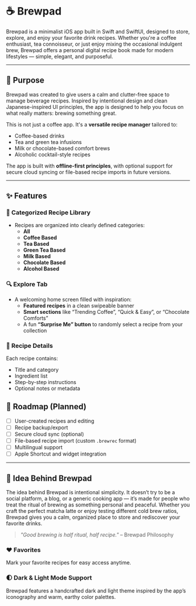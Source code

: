 # ☕ Brewpad

Brewpad is a minimalist iOS app built in Swift and SwiftUI, designed to store, explore, and enjoy your favorite drink recipes. Whether you're a coffee enthusiast, tea connoisseur, or just enjoy mixing the occasional indulgent brew, Brewpad offers a personal digital recipe book made for modern lifestyles — simple, elegant, and purposeful.

---

## 🎯 Purpose

Brewpad was created to give users a calm and clutter-free space to manage beverage recipes. Inspired by intentional design and clean Japanese-inspired UI principles, the app is designed to help you focus on what really matters: brewing something great.

This is not just a coffee app. It's a **versatile recipe manager** tailored to:
- Coffee-based drinks
- Tea and green tea infusions
- Milk or chocolate-based comfort brews
- Alcoholic cocktail-style recipes

The app is built with **offline-first principles**, with optional support for secure cloud syncing or file-based recipe imports in future versions.

---

## ✨ Features

### 📂 Categorized Recipe Library
- Recipes are organized into clearly defined categories:
  - **All**
  - **Coffee Based**
  - **Tea Based**
  - **Green Tea Based**
  - **Milk Based**
  - **Chocolate Based**
  - **Alcohol Based**

### 🔍 Explore Tab
- A welcoming home screen filled with inspiration:
  - **Featured recipes** in a clean swipeable banner
  - **Smart sections** like “Trending Coffee”, “Quick & Easy”, or “Chocolate Comforts”
  - A fun **“Surprise Me” button** to randomly select a recipe from your collection

### 📖 Recipe Details
Each recipe contains:
- Title and category
- Ingredient list
- Step-by-step instructions
- Optional notes or metadata

## 🔐 Roadmap (Planned)

- [ ] User-created recipes and editing
- [ ] Recipe backup/export
- [ ] Secure cloud sync (optional)
- [ ] File-based recipe import (custom `.brewrec` format)
- [ ] Multilingual support
- [ ] Apple Shortcut and widget integration

---

## 🧠 Idea Behind Brewpad

The idea behind Brewpad is intentional simplicity. It doesn’t try to be a social platform, a blog, or a generic cooking app — it’s made for people who treat the ritual of brewing as something personal and peaceful. Whether you craft the perfect matcha latte or enjoy testing different cold brew ratios, Brewpad gives you a calm, organized place to store and rediscover your favorite drinks.

> *"Good brewing is half ritual, half recipe."* – Brewpad Philosophy
### ❤️ Favorites
Mark your favorite recipes for easy access anytime.

### 🌓 Dark & Light Mode Support
Brewpad features a handcrafted dark and light theme inspired by the app’s iconography and warm, earthy color palettes.
